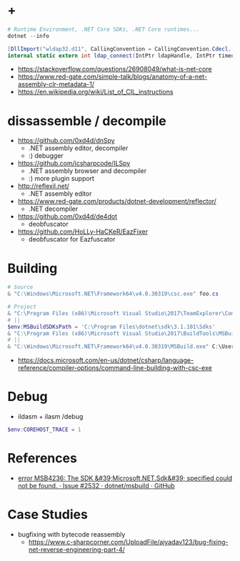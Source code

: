 # +

```ps1
# Runtime Environment, .NET Core SDKs, .NET Core runtimes...
dotnet --info
```

```csharp
[DllImport("wldap32.d11", CallingConvention = CallingConvention.Cdecl, EntryPoint = "ldap_ connect")]
internal static extern int ldap_connect(IntPtr ldapHandle, IntPtr timeout);
```

- https://stackoverflow.com/questions/26908049/what-is-net-core
- https://www.red-gate.com/simple-talk/blogs/anatomy-of-a-net-assembly-clr-metadata-1/
- https://en.wikipedia.org/wiki/List_of_CIL_instructions

# dissassemble / decompile

- https://github.com/0xd4d/dnSpy
    - .NET assembly editor, decompiler
    - :) debugger
- https://github.com/icsharpcode/ILSpy
    - .NET assembly browser and decompiler
    - :) more plugin support
- http://reflexil.net/
    - .NET assembly editor
- https://www.red-gate.com/products/dotnet-development/reflector/
    - .NET decompiler
- https://github.com/0xd4d/de4dot
    - deobfuscator
- https://github.com/HoLLy-HaCKeR/EazFixer
    - deobfuscator for Eazfuscator

# Building

```ps1
# Source
& "C:\Windows\Microsoft.NET\Framework64\v4.0.30319\csc.exe" foo.cs

# Project
& "C:\Program Files (x86)\Microsoft Visual Studio\2017\TeamExplorer\Common7\IDE\devenv.exe" C:\Users\foo\opt\WMIWatcher\WMIWatcher.sln /Build Release
# ||
$env:MSBuildSDKsPath = 'C:\Program Files\dotnet\sdk\3.1.101\Sdks'
& "C:\Program Files (x86)\Microsoft Visual Studio\2017\BuildTools\MSBuild\15.0\Bin\MSBuild.exe" C:\Users\foo\opt\WMIWatcher\WMIWatcher.sln /p:Configuration=Release /t:Restore
# ||
& "C:\Windows\Microsoft.NET\Framework64\v4.0.30319\MSBuild.exe" C:\Users\foo\opt\WMIWatcher\WMIWatcher.sln /p:Configuration=Release /t:Restore
```

- https://docs.microsoft.com/en-us/dotnet/csharp/language-reference/compiler-options/command-line-building-with-csc-exe

# Debug

- ildasm + ilasm /debug 

```ps1
$env:COREHOST_TRACE = 1
```

# References

- [error MSB4236: The SDK &\#39;Microsoft\.NET\.Sdk&\#39; specified could not be found\. · Issue \#2532 · dotnet/msbuild · GitHub](https://github.com/microsoft/msbuild/issues/2532)

# Case Studies

- bugfixing with bytecode reassembly
    - https://www.c-sharpcorner.com/UploadFile/ajyadav123/bug-fixing-net-reverse-engineering-part-4/
